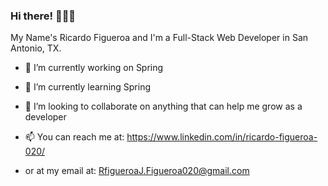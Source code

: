 ### Hi there! 👋👋👋
My Name's Ricardo Figueroa and I'm a Full-Stack Web Developer in San Antonio, TX.

<!--
**Rfigueroa2317/Rfigueroa2317** is a ✨ _special_ ✨ repository because its `README.md` (this file) appears on your GitHub profile. 
-->

- 🔭 I’m currently working on Spring
- 🌱 I’m currently learning Spring
- 👯 I’m looking to collaborate on anything that can help me grow as a developer

- 📫 You can reach me at: https://www.linkedin.com/in/ricardo-figueroa-020/
-   or at my email at: RfigueroaJ.Figueroa020@gmail.com
